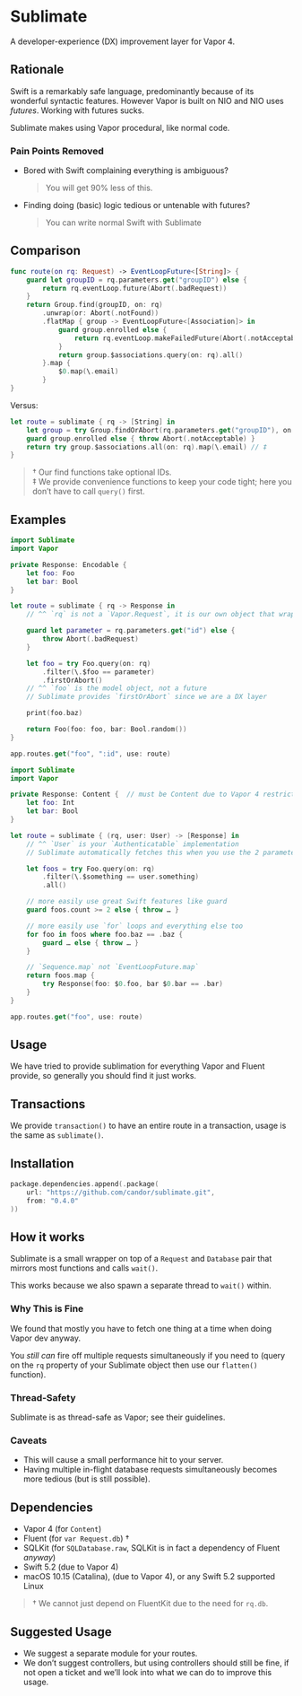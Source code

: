 # Sublimate

A developer-experience (DX) improvement layer for Vapor 4.

## Rationale

Swift is a remarkably safe language, predominantly because of its wonderful syntactic features.
However Vapor is built on NIO and NIO uses *futures*. Working with futures sucks.

Sublimate makes using Vapor procedural, like normal code.

### Pain Points Removed

* Bored with Swift complaining everything is ambiguous?
    > You will get 90% less of this.
* Finding doing (basic) logic tedious or untenable with futures?
    > You can write normal Swift with Sublimate

## Comparison

```swift
func route(on rq: Request) -> EventLoopFuture<[String]> {
    guard let groupID = rq.parameters.get("groupID") else {
        return rq.eventLoop.future(Abort(.badRequest))
    }
    return Group.find(groupID, on: rq)
        .unwrap(or: Abort(.notFound))
        .flatMap { group -> EventLoopFuture<[Association]> in
            guard group.enrolled else {
                return rq.eventLoop.makeFailedFuture(Abort(.notAcceptable))
            }
            return group.$associations.query(on: rq).all()
        }.map {
            $0.map(\.email)
        }
}
```

Versus:

```swift
let route = sublimate { rq -> [String] in
    let group = try Group.findOrAbort(rq.parameters.get("groupID"), on: rq) // †
    guard group.enrolled else { throw Abort(.notAcceptable) }
    return try group.$associations.all(on: rq).map(\.email) // ‡
}
```

> † Our find functions take optional IDs.\
> ‡ We provide convenience functions to keep your code tight; here you don’t have to call `query()` first.

## Examples

```swift
import Sublimate
import Vapor

private Response: Encodable {
    let foo: Foo
    let bar: Bool
}

let route = sublimate { rq -> Response in
    // ^^ `rq` is not a `Vapor.Request`, it is our own object that wraps the Vapor `Request`

    guard let parameter = rq.parameters.get("id") else {
        throw Abort(.badRequest)
    }

    let foo = try Foo.query(on: rq)
        .filter(\.$foo == parameter)
        .firstOrAbort()
    // ^^ `foo` is the model object, not a future
    // Sublimate provides `firstOrAbort` since we are a DX layer

    print(foo.baz)

    return Foo(foo: foo, bar: Bool.random())
}

app.routes.get("foo", ":id", use: route)
```

```swift
import Sublimate
import Vapor

private Response: Content {  // must be Content due to Vapor 4 restriction on returning Arrays
    let foo: Int
    let bar: Bool
}

let route = sublimate { (rq, user: User) -> [Response] in
    // ^^ `User` is your `Authenticatable` implementation
    // Sublimate automatically fetches this when you use the 2 parameter variant for your convenience

    let foos = try Foo.query(on: rq)
        .filter(\.$something == user.something)
        .all()

    // more easily use great Swift features like guard
    guard foos.count >= 2 else { throw … }

    // more easily use `for` loops and everything else too
    for foo in foos where foo.baz == .baz {
        guard … else { throw … }
    }

    // `Sequence.map` not `EventLoopFuture.map`
    return foos.map {
        try Response(foo: $0.foo, bar $0.bar == .bar)
    }
}

app.routes.get("foo", use: route)
```

## Usage

We have tried to provide sublimation for everything Vapor and Fluent provide, so generally you should
find it just works.

## Transactions

We provide `transaction()` to have an entire route in a transaction, usage is the same as `sublimate()`.

## Installation

```swift
package.dependencies.append(.package(
    url: "https://github.com/candor/sublimate.git",
    from: "0.4.0"
))
```

## How it works

Sublimate is a small wrapper on top of a `Request` and `Database` pair that mirrors most functions
and calls `wait()`.

This works because we also spawn a separate thread to `wait()` within.

### Why This is Fine

We found that mostly you have to fetch one thing at a time when doing Vapor dev anyway.

You *still can* fire off multiple requests simultaneously if you need to
(query on the `rq` property of your Sublimate object then use our `flatten()` function).

### Thread‑Safety

Sublimate is as thread-safe as Vapor; see their guidelines.

### Caveats

* This will cause a small performance hit to your server.
* Having multiple in-flight database requests simultaneously becomes more tedious (but is still possible).

## Dependencies

* Vapor 4 (for `Content`)
* Fluent (for `var Request.db`) †
* SQLKit (for `SQLDatabase.raw`, SQLKit is in fact a dependency of Fluent *anyway*)
* Swift 5.2 (due to Vapor 4)
* macOS 10.15 (Catalina), (due to Vapor 4), or any Swift 5.2 supported Linux

> † We cannot just depend on FluentKit due to the need for `rq.db`.

## Suggested Usage

* We suggest a separate module for your routes.
* We don’t suggest controllers, but using controllers should still be fine, if not open a ticket and we’ll look into what we can do to improve this usage.
